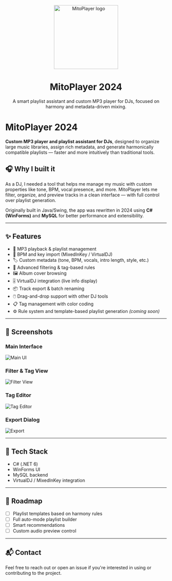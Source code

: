<p align="center">
  <img src="./assets/logo.png" width="200" alt="MitoPlayer logo"/>
</p>

<h1 align="center">MitoPlayer 2024</h1>

<p align="center">
  A smart playlist assistant and custom MP3 player for DJs, focused on harmony and metadata-driven mixing.
</p>

# MitoPlayer 2024

**Custom MP3 player and playlist assistant for DJs**, designed to organize large music libraries, assign rich metadata, and generate harmonically compatible playlists — faster and more intuitively than traditional tools.

## 🎧 Why I built it

As a DJ, I needed a tool that helps me manage my music with custom properties like tone, BPM, vocal presence, and more. MitoPlayer lets me filter, organize, and preview tracks in a clean interface — with full control over playlist generation.

Originally built in Java/Swing, the app was rewritten in 2024 using **C# (WinForms)** and **MySQL** for better performance and extensibility.

---

## ✨ Features

- 🎵 MP3 playback & playlist management  
- 🔑 BPM and key import (MixedInKey / VirtualDJ)  
- 🏷️ Custom metadata (tone, BPM, vocals, intro length, style, etc.)  
- 🧠 Advanced filtering & tag-based rules  
- 🖼️ Album cover browsing  
- 🎚️ VirtualDJ integration (live info display)  
- 📦 Track export & batch renaming  
- 🖱️ Drag-and-drop support with other DJ tools  
- 📋 Tag management with color coding  
- ⚙️ Rule system and template-based playlist generation *(coming soon)*  

---

## 📸 Screenshots

### Main Interface
![Main UI](./screenshots/main_ui.png)

### Filter & Tag View
![Filter View](./screenshots/filter_view.png)

### Tag Editor
![Tag Editor](./screenshots/tag_editor.png)

### Export Dialog
![Export](./screenshots/export_dialog.png)

---

## 🔧 Tech Stack

- C# (.NET 6)
- WinForms UI
- MySQL backend
- VirtualDJ / MixedInKey integration

---

## 🚧 Roadmap

- [ ] Playlist templates based on harmony rules  
- [ ] Full auto-mode playlist builder  
- [ ] Smart recommendations  
- [ ] Custom audio preview control  

---

## 📬 Contact

Feel free to reach out or open an issue if you're interested in using or contributing to the project.
